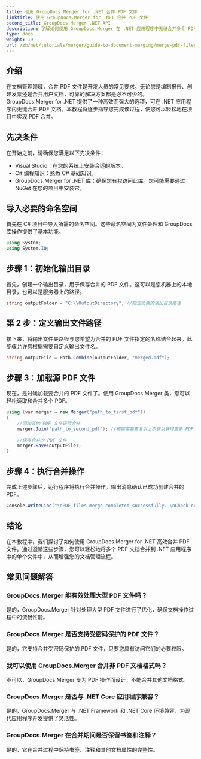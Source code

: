 ```yaml
---
title: 使用 GroupDocs.Merger for .NET 合并 PDF 文件
linktitle: 使用 GroupDocs.Merger for .NET 合并 PDF 文件
second_title: GroupDocs.Merger .NET API
description: 了解如何使用 GroupDocs.Merger 在 .NET 应用程序中无缝合并多个 PDF 文件。本综合教程提供了合并 PDF 的清晰、分步方法。
type: docs
weight: 19
url: /zh/net/tutorials/merger/guide-to-document-merging/merge-pdf-files/
---
```

## 介绍

在文档管理领域，合并 PDF 文件是开发人员的常见要求。无论您是编制报告、创建发票还是合并用户文档，可靠的解决方案都是必不可少的。GroupDocs.Merger for .NET 提供了一种高效而强大的选项，可在 .NET 应用程序内无缝合并 PDF 文档。本教程将逐步指导您完成该过程，使您可以轻松地在项目中实现 PDF 合并。

## 先决条件
在开始之前，请确保您满足以下先决条件：
- Visual Studio：在您的系统上安装合适的版本。
- C# 编程知识：熟悉 C# 基础知识。
- GroupDocs.Merger for .NET 库：确保您有权访问此库。您可能需要通过 NuGet 在您的项目中安装它。

## 导入必要的命名空间
首先在 C# 项目中导入所需的命名空间。这些命名空间为文件处理和 GroupDocs 库操作提供了基本功能。

```csharp
using System;
using System.IO;
```

## 步骤 1：初始化输出目录
首先，创建一个输出目录，用于保存合并的 PDF 文件。这可以是您机器上的本地目录，也可以是服务器上的路径。

```csharp
string outputFolder = "C:\\OutputDirectory"; //指定所需的输出目录路径
```

## 第 2 步：定义输出文件路径
接下来，将输出文件夹路径与您希望为合并的 PDF 文件指定的名称结合起来。此步骤允许您根据需要自定义输出文件名。

```csharp
string outputFile = Path.Combine(outputFolder, "merged.pdf");
```

## 步骤 3：加载源 PDF 文件
现在，是时候加载要合并的 PDF 文件了。使用 GroupDocs.Merger 类，您可以轻松读取和合并多个 PDF。

```csharp
using (var merger = new Merger("path_to_first_pdf"))
{
    //添加其他 PDF 文件进行合并
    merger.Join("path_to_second_pdf"); //根据需要重复以上步骤以获得更多 PDF
    
    //保存合并的 PDF 文件
    merger.Save(outputFile);
}
```

## 步骤 4：执行合并操作
完成上述步骤后，运行程序将执行合并操作。输出消息确认已成功创建合并的 PDF。

```csharp
Console.WriteLine("\nPDF files merge completed successfully. \nCheck output in {0}", outputFolder);
```

## 结论
在本教程中，我们探讨了如何使用 GroupDocs.Merger for .NET 高效合并 PDF 文件。通过遵循这些步骤，您可以轻松地将多个 PDF 文档合并到 .NET 应用程序中的单个文件中，从而增强您的文档管理流程。

## 常见问题解答

### GroupDocs.Merger 能有效处理大型 PDF 文件吗？
是的，GroupDocs.Merger 针对处理大型 PDF 文件进行了优化，确保文档操作过程中的流畅性能。

### GroupDocs.Merger 是否支持受密码保护的 PDF 文件？
是的，它支持合并受密码保护的 PDF 文件，只要您具有访问它们的必要权限。

### 我可以使用 GroupDocs.Merger 合并非 PDF 文档格式吗？
不可以，GroupDocs.Merger 专为 PDF 操作而设计，不能合并其他文档格式。

### GroupDocs.Merger 是否与 .NET Core 应用程序兼容？
是的，GroupDocs.Merger 与 .NET Framework 和 .NET Core 环境兼容，为现代应用程序开发提供了灵活性。

### GroupDocs.Merger 在合并期间是否保留书签和注释？
是的，它在合并过程中保持书签、注释和其他文档属性的完整性。

